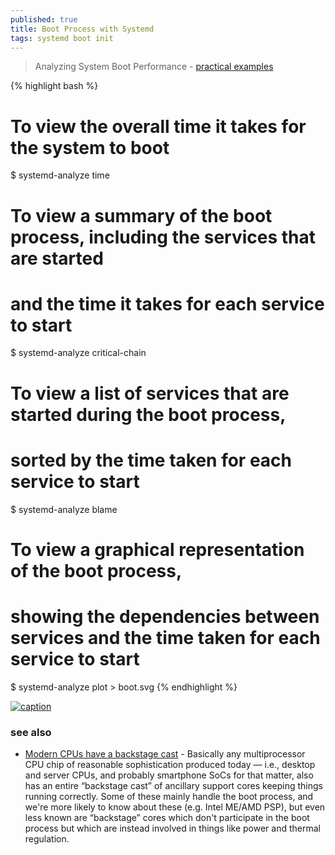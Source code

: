 ```yaml
---
published: true
title: Boot Process with Systemd
tags: systemd boot init
---
```

> Analyzing System Boot Performance - [practical examples](https://www.geeksforgeeks.org/boot-process-with-systemd-in-linux/)

{% highlight bash %}
# To view the overall time it takes for the system to boot
$ systemd-analyze time

# To view a summary of the boot process, including the services that are started 
# and the time it takes for each service to start
$ systemd-analyze critical-chain

# To view a list of services that are started during the boot process, 
# sorted by the time taken for each service to start
$ systemd-analyze blame

# To view a graphical representation of the boot process, 
# showing the dependencies between services and the time taken for each service to start
$ systemd-analyze plot > boot.svg
{% endhighlight %}

[![caption](https://media.geeksforgeeks.org/wp-content/uploads/20221216180018/boot.png)](https://www.geeksforgeeks.org/boot-process-with-systemd-in-linux/)

### see also
- [Modern CPUs have a backstage cast](https://www.devever.net/~hl/backstage-cast) - Basically any multiprocessor CPU chip of reasonable sophistication produced today — i.e., desktop and server CPUs, and probably smartphone SoCs for that matter, also has an entire “backstage cast” of ancillary support cores keeping things running correctly. Some of these mainly handle the boot process, and we're more likely to know about these (e.g. Intel ME/AMD PSP), but even less known are “backstage” cores which don't participate in the boot process but which are instead involved in things like power and thermal regulation.

